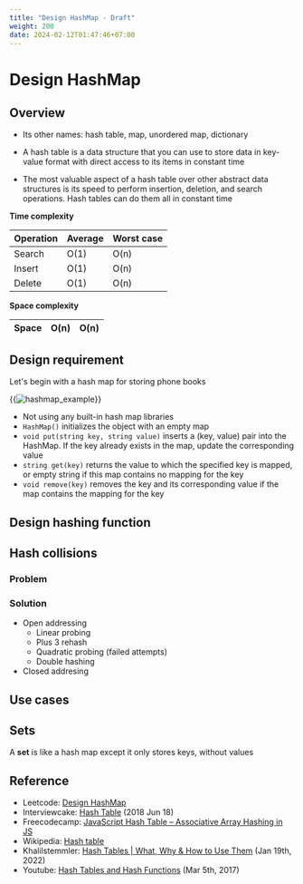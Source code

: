 ```yaml
---
title: "Design HashMap - Draft"
weight: 200
date: 2024-02-12T01:47:46+07:00
---
```


# Design HashMap

## Overview

- Its other names: hash table, map, unordered map, dictionary

- A hash table is a data structure that you can use to store data in key-value format with direct access to its items in constant time

- The most valuable aspect of a hash table over other abstract data structures is its speed to perform insertion, deletion, and search operations. Hash tables can do them all in constant time

**Time complexity**

| Operation | Average | Worst case |
| --------- | ------- | ---------- |
| Search    | O(1)    | O(n)       |
| Insert    | O(1)    | O(n)       |
| Delete    | O(1)    | O(n)       |

**Space complexity**

| Space | O(n) | O(n) |
| ----- | ---- | ---- |

## Design requirement

Let's begin with a hash map for storing phone books

{{<img src="/problems/design_hashmap/hashmap_example.png" alt="hashmap_example" caption="Hash map for storing phone books">}}

- Not using any built-in hash map libraries
- `HashMap()` initializes the object with an empty map
- `void put(string key, string value)` inserts a (key, value) pair into the HashMap. If the key already exists in the map, update the corresponding value
- `string get(key)` returns the value to which the specified key is mapped, or empty string if this map contains no mapping for the key
- `void remove(key)` removes the key and its corresponding value if the map contains the mapping for the key

## Design hashing function

## Hash collisions

### Problem

### Solution

- Open addressing
  - Linear probing
  - Plus 3 rehash
  - Quadratic probing (failed attempts)
  - Double hashing
- Closed addresing

## Use cases

## Sets

A **set** is like a hash map except it only stores keys, without values

## Reference

- Leetcode: [Design HashMap](https://leetcode.com/problems/design-hashmap/description/?envType=daily-question)
- Interviewcake: [Hash Table](https://v8.dev/features/modules) (2018 Jun 18)
- Freecodecamp: [JavaScript Hash Table – Associative Array Hashing in JS](https://www.freecodecamp.org/news/javascript-hash-table-associative-array-hashing-in-js/)
- Wikipedia: [Hash table](https://en.wikipedia.org/wiki/Hash_table)
- Khalilstemmler: [Hash Tables | What, Why & How to Use Them](https://khalilstemmler.com/blogs/data-structures-algorithms/hash-tables/#:~:text=Why%20use%20hash%20tables%3F,them%20all%20in%20constant%20time.) (Jan 19th, 2022)
- Youtube: [Hash Tables and Hash Functions](https://www.youtube.com/watch?v=KyUTuwz_b7Q) (Mar 5th, 2017)
